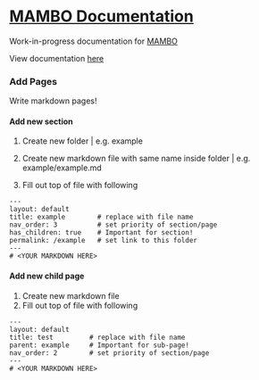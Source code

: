 # [MAMBO Documentation](https://alphadaze.github.io/mambo-docs/)

Work-in-progress documentation for [MAMBO](https://github.com/beehive-lab/mambo)

View documentation [here](https://alphadaze.github.io/mambo-docs/)


### Add Pages
Write markdown pages!

#### Add new section
1. Create new folder | e.g. example

2. Create new markdown file with same name inside folder | e.g. example/example.md

3. Fill out top of file with following

  ```
  ---
  layout: default
  title: example        # replace with file name
  nav_order: 3          # set priority of section/page
  has_children: true    # Important for section!
  permalink: /example   # set link to this folder
  ---
  # <YOUR MARKDOWN HERE>
  ```

#### Add new child page
1. Create new markdown file
2. Fill out top of file with following

  ```
  ---
  layout: default
  title: test         # replace with file name
  parent: example     # Important for sub-page!
  nav_order: 2        # set priority of section/page
  ---
  # <YOUR MARKDOWN HERE>
  ```